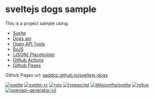 
# sveltejs dogs sample 

This is a project sample using:
 - [Svelte](https://svelte.dev) 
 - [Dogs api](https://dog.ceo/)
 - [Open API Tools](https://github.com/OpenAPITools)
 - [RxJS](https://rxjs.dev/)
 - [{JSON} Placeholder](https://jsonplaceholder.typicode.com/)
 - [Github Actions](https://github.com/features/actions)
 - [Github Pages](https://pages.github.com/)

Github Pages url: 
[gaddoz.github.io/sveltejs-dogs](https://gaddoz.github.io/sveltejs-dogs/) 

[![svelte](https://img.shields.io/github/package-json/dependency-version/gaddoz/sveltejs-dogs/dev/svelte)](https://shields.io/) [![svelte-rx](https://img.shields.io/github/package-json/dependency-version/gaddoz/sveltejs-dogs/dev/svelte-rx)](https://shields.io/) [![rxjs](https://img.shields.io/github/package-json/dependency-version/gaddoz/sveltejs-dogs/dev/rxjs)](https://shields.io/) [![typescript](https://img.shields.io/github/package-json/dependency-version/gaddoz/sveltejs-dogs/dev/typescript)](https://shields.io/) [![@tsconfig/svelte](https://img.shields.io/github/package-json/dependency-version/gaddoz/sveltejs-dogs/dev/@tsconfig/svelte)](https://shields.io/) [![rollup](https://img.shields.io/github/package-json/dependency-version/gaddoz/sveltejs-dogs/dev/rollup)](https://shields.io/) [![openapi-generator-cli](https://img.shields.io/github/package-json/dependency-version/gaddoz/sveltejs-dogs/dev/@openapitools/openapi-generator-cli)](https://shields.io/)
